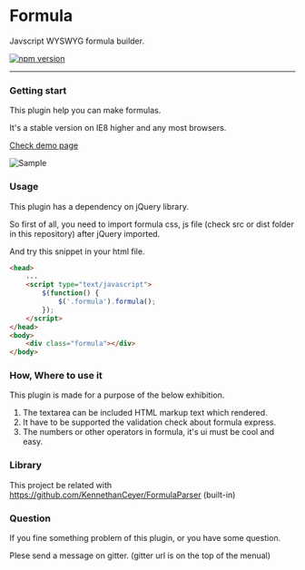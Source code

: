# Formula
Javscript WYSWYG formula builder.

[![npm version](https://badge.fury.io/js/jquery-formula.svg)](https://badge.fury.io/js/jquery-formula)

----

### Getting start

This plugin help you can make formulas.

It's a stable version on IE8 higher and any most browsers.

[Check demo page](http://www.pigno.se/barn/PIGNOSE-Formula)

![Sample](http://www.nhpcw.com/upload/%25EB%258B%25A4%25EC%259A%25B4%25EB%25A1%259C%25EB%2593%259C%2B%25284%2529_032116101121.png)

### Usage

This plugin has a dependency on jQuery library.

So first of all, you need to import formula css, js file (check src or dist folder in this repository) after jQuery imported.

And try this snippet in your html file.

```html
<head>
	...
	<script type="text/javascript">
		$(function() {
			$('.formula').formula();
		});
	</script>
</head>
<body>
	<div class="formula"></div>
</body>
```


### How, Where to use it

This plugin is made for a purpose of the below exhibition.

1. The textarea can be included HTML markup text which rendered.
2. It have to be supported the validation check about formula express.
3. The numbers or other operators in formula, it's ui must be cool and easy.

### Library

This project be related with https://github.com/KennethanCeyer/FormulaParser (built-in)

### Question

If you fine something problem of this plugin, or you have some question.

Plese send a message on gitter. (gitter url is on the top of the menual)
